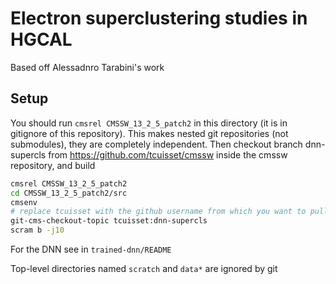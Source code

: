 # Electron superclustering studies in HGCAL
Based off Alessadnro Tarabini's work

## Setup
You should run `cmsrel CMSSW_13_2_5_patch2` in this directory (it is in gitignore of this repository).
This makes nested git repositories (not submodules), they are completely independent. 
Then checkout branch dnn-supercls from https://github.com/tcuisset/cmssw inside the cmssw repository, and build

~~~bash
cmsrel CMSSW_13_2_5_patch2
cd CMSSW_13_2_5_patch2/src
cmsenv
# replace tcuisset with the github username from which you want to pull the branch
git-cms-checkout-topic tcuisset:dnn-supercls
scram b -j10
~~~

For the DNN see in `trained-dnn/README`

Top-level directories named `scratch` and `data*` are ignored by git